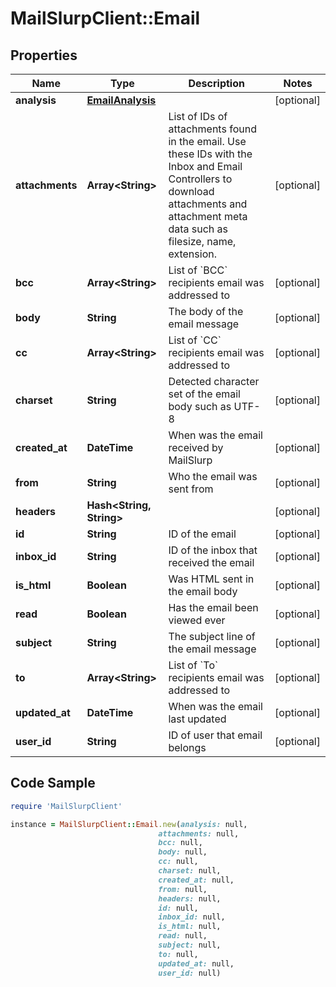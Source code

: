 # MailSlurpClient::Email

## Properties

Name | Type | Description | Notes
------------ | ------------- | ------------- | -------------
**analysis** | [**EmailAnalysis**](EmailAnalysis.md) |  | [optional] 
**attachments** | **Array&lt;String&gt;** | List of IDs of attachments found in the email. Use these IDs with the Inbox and Email Controllers to download attachments and attachment meta data such as filesize, name, extension. | [optional] 
**bcc** | **Array&lt;String&gt;** | List of &#x60;BCC&#x60; recipients email was addressed to | [optional] 
**body** | **String** | The body of the email message | [optional] 
**cc** | **Array&lt;String&gt;** | List of &#x60;CC&#x60; recipients email was addressed to | [optional] 
**charset** | **String** | Detected character set of the email body such as UTF-8 | [optional] 
**created_at** | **DateTime** | When was the email received by MailSlurp | [optional] 
**from** | **String** | Who the email was sent from | [optional] 
**headers** | **Hash&lt;String, String&gt;** |  | [optional] 
**id** | **String** | ID of the email | [optional] 
**inbox_id** | **String** | ID of the inbox that received the email | [optional] 
**is_html** | **Boolean** | Was HTML sent in the email body | [optional] 
**read** | **Boolean** | Has the email been viewed ever | [optional] 
**subject** | **String** | The subject line of the email message | [optional] 
**to** | **Array&lt;String&gt;** | List of &#x60;To&#x60; recipients email was addressed to | [optional] 
**updated_at** | **DateTime** | When was the email last updated | [optional] 
**user_id** | **String** | ID of user that email belongs | [optional] 

## Code Sample

```ruby
require 'MailSlurpClient'

instance = MailSlurpClient::Email.new(analysis: null,
                                 attachments: null,
                                 bcc: null,
                                 body: null,
                                 cc: null,
                                 charset: null,
                                 created_at: null,
                                 from: null,
                                 headers: null,
                                 id: null,
                                 inbox_id: null,
                                 is_html: null,
                                 read: null,
                                 subject: null,
                                 to: null,
                                 updated_at: null,
                                 user_id: null)
```


